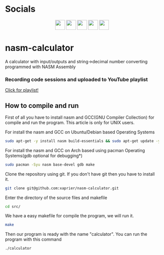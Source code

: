 # Socials

<p align="center"> <a href="https://discord.com/users/xaprier#6129" target="_blank" rel="noreferrer"><img src="https://raw.githubusercontent.com/danielcranney/readme-generator/main/public/icons/socials/discord.svg" width="32" height="32" /></a> <a href="https://www.github.com/xaprier" target="_blank" rel="noreferrer"><img src="https://raw.githubusercontent.com/danielcranney/readme-generator/main/public/icons/socials/github.svg" width="32" height="32" /></a> <a href="http://www.instagram.com/xaprier.dev" target="_blank" rel="noreferrer"><img src="https://raw.githubusercontent.com/danielcranney/readme-generator/main/public/icons/socials/instagram.svg" width="32" height="32" /></a> <a href="https://www.linkedin.com/in/seymen-kalkan-819b01220" target="_blank" rel="noreferrer"><img src="https://raw.githubusercontent.com/danielcranney/readme-generator/main/public/icons/socials/linkedin.svg" width="32" height="32" /></a> <a href="https://twitter.com/xaprier_dev" target="_blank" rel="noreferrer"><img src="https://raw.githubusercontent.com/danielcranney/readme-generator/main/public/icons/socials/twitter.svg" width="32" height="32" /></a></p>

# nasm-calculator
A calculator with input/outputs and string->decimal number converting programmed with NASM Assembly

### Recording code sessions and uploaded to YouTube playlist 
<a href="https://youtube.com/playlist?list=PLUWaeJl-QWIK_1kxDXxHd1BN9Av0LzF9C" target="_blank">Click for playlist!</a>

## How to compile and run
First of all you have to install nasm and GCC(GNU Compiler Collection) for compile and run the program. This article is only for UNIX users.

For install the nasm and GCC on Ubuntu/Debian based Operating Systems
```sh
sudo apt-get -y install nasm build-essentials && sudo apt-get update -y 
```

For install the nasm and GCC on Arch based using pacman Operating Systems(gdb optional for debugging*)
```sh
sudo pacman -Syu nasm base-devel gdb make
```

Clone the repository using git. If you don't have git then you have to install it.
```sh
git clone git@github.com:xaprier/nasm-calculator.git
```

Enter the directory of the source files and makefile
```sh
cd src/
```

We have a easy makefile for compile the program, we will run it.
```sh
make
```

Then our program is ready with the name "calculator". You can run the program with this command
```sh
./calculator
```
